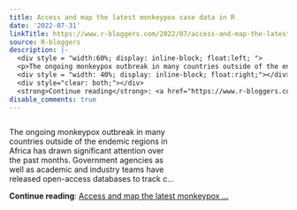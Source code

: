 ```yaml
---
title: Access and map the latest monkeypox case data in R
date: '2022-07-31'
linkTitle: https://www.r-bloggers.com/2022/07/access-and-map-the-latest-monkeypox-case-data-in-r/
source: R-bloggers
description: |-
  <div style = "width:60%; display: inline-block; float:left; ">
  <p>The ongoing monkeypox outbreak in many countries outside of the endemic regions in Africa has drawn significant attention over the past months. Government agencies as well as academic and industry teams have released open-access databases to track c...</p></div>
  <div style = "width: 40%; display: inline-block; float:right;"></div>
  <div style="clear: both;"></div>
  <strong>Continue reading</strong>: <a href="https://www.r-bloggers.com/2022/07/access-and-map-the-latest-monkeypox-case-data-in-r/">Access and map the latest monkeypox ...
disable_comments: true
---
```

<div style = "width:60%; display: inline-block; float:left; ">
<p>The ongoing monkeypox outbreak in many countries outside of the endemic regions in Africa has drawn significant attention over the past months. Government agencies as well as academic and industry teams have released open-access databases to track c...</p></div>
<div style = "width: 40%; display: inline-block; float:right;"></div>
<div style="clear: both;"></div>
<strong>Continue reading</strong>: <a href="https://www.r-bloggers.com/2022/07/access-and-map-the-latest-monkeypox-case-data-in-r/">Access and map the latest monkeypox ...